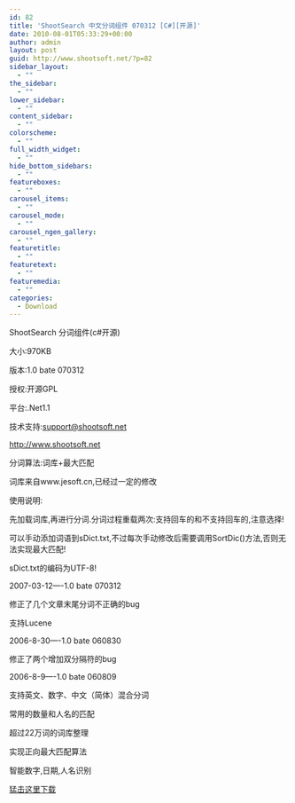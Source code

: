 ```yaml
---
id: 82
title: 'ShootSearch 中文分词组件 070312 [C#][开源]'
date: 2010-08-01T05:33:29+00:00
author: admin
layout: post
guid: http://www.shootsoft.net/?p=82
sidebar_layout:
  - ""
the_sidebar:
  - ""
lower_sidebar:
  - ""
content_sidebar:
  - ""
colorscheme:
  - ""
full_width_widget:
  - ""
hide_bottom_sidebars:
  - ""
featureboxes:
  - ""
carousel_items:
  - ""
carousel_mode:
  - ""
carousel_ngen_gallery:
  - ""
featuretitle:
  - ""
featuretext:
  - ""
featuremedia:
  - ""
categories:
  - Download
---
```

ShootSearch 分词组件(c#开源)

大小:970KB
  
版本:1.0 bate 070312
  
授权:开源GPL
  
平台:.Net1.1
  
技术支持:support@shootsoft.net
           
http://www.shootsoft.net

分词算法:词库+最大匹配
  
词库来自www.jesoft.cn,已经过一定的修改

使用说明:

先加载词库,再进行分词.分词过程重载两次:支持回车的和不支持回车的,注意选择!
  
可以手动添加词语到sDict.txt,不过每次手动修改后需要调用SortDic()方法,否则无法实现最大匹配!
  
sDict.txt的编码为UTF-8!

2007-03-12&#8212;-1.0 bate 070312
  
修正了几个文章末尾分词不正确的bug
  
支持Lucene

2006-8-30&#8212;-1.0 bate 060830
  
修正了两个增加双分隔符的bug

2006-8-9&#8212;-1.0 bate 060809
  
支持英文、数字、中文（简体）混合分词
  
常用的数量和人名的匹配
  
超过22万词的词库整理
  
实现正向最大匹配算法
  
智能数字,日期,人名识别

<a href="http://code.google.com/p/shootsearch/downloads/detail?name=ShootSearch_Segment_1_0_bate%20070312.rar" target="_blank">猛击这里下载</a>